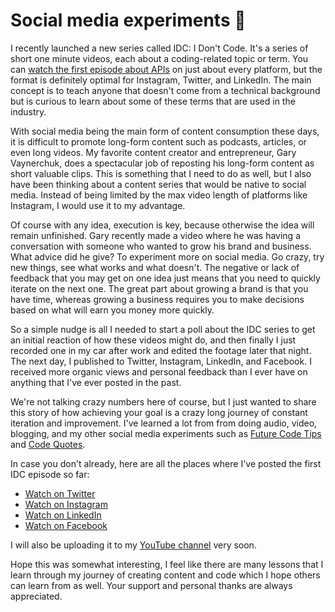 # Social media experiments 🚀

I recently launched a new series called IDC: I Don't Code. It's a series of short one minute videos, each about a coding-related topic or term. You can [watch the first episode about APIs](https://www.instagram.com/p/ByFk5RMAET7/) on just about every platform, but the format is definitely optimal for Instagram, Twitter, and LinkedIn. The main concept is to teach anyone that doesn't come from a technical background but is curious to learn about some of these terms that are used in the industry.

With social media being the main form of content consumption these days, it is difficult to promote long-form content such as podcasts, articles, or even long videos. My favorite content creator and entrepreneur, Gary Vaynerchuk, does a spectacular job of reposting his long-form content as short valuable clips. This is something that I need to do as well, but I also have been thinking about a content series that would be native to social media. Instead of being limited by the max video length of platforms like Instagram, I would use it to my advantage.

Of course with any idea, execution is key, because otherwise the idea will remain unfinished. Gary recently made a video where he was having a conversation with someone who wanted to grow his brand and business. What advice did he give? To experiment more on social media. Go crazy, try new things, see what works and what doesn't. The negative or lack of feedback that you may get on one idea just means that you need to quickly iterate on the next one. The great part about growing a brand is that you have time, whereas growing a business requires you to make decisions based on what will earn you money more quickly.

So a simple nudge is all I needed to start a poll about the IDC series to get an initial reaction of how these videos might do, and then finally I just recorded one in my car after work and edited the footage later that night. The next day, I published to Twitter, Instagram, LinkedIn, and Facebook. I received more organic views and personal feedback than I ever have on anything that I've ever posted in the past.

We're not talking crazy numbers here of course, but I just wanted to share this story of how achieving your goal is a crazy long journey of constant iteration and improvement. I've learned a lot from from doing audio, video, blogging, and my other social media experiments such as [Future Code Tips](https://twitter.com/sunnysinghio/status/1097526184592793600) and [Code Quotes](https://www.instagram.com/p/BuWIyJLDzUp/).

In case you don't already, here are all the places where I've posted the first IDC episode so far:

- [Watch on Twitter](https://twitter.com/sunnysinghio/status/1134076867449970690)
- [Watch on Instagram](https://www.instagram.com/p/ByFk5RMAET7/)
- [Watch on LinkedIn](https://www.linkedin.com/in/sunnyisme/)
- [Watch on Facebook](https://www.facebook.com/sunnysingh)

I will also be uploading it to my [YouTube channel](https://www.youtube.com/SunnySinghTV) very soon.

Hope this was somewhat interesting, I feel like there are many lessons that I learn through my journey of creating content and code which I hope others can learn from as well. Your support and personal thanks are always appreciated.
